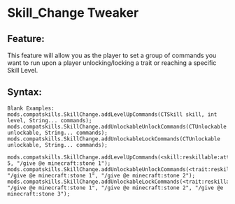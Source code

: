 # Skill_Change Tweaker

## Feature:
This feature will allow you as the player to set a group of commands you want to run upon a player unlocking/locking a trait or reaching a specific Skill Level.

## Syntax:
```
Blank Examples:
mods.compatskills.SkillChange.addLevelUpCommands(CTSkill skill, int level, String... commands);
mods.compatskills.SkillChange.addUnlockableUnlockCommands(CTUnlockable unlockable, String... commands);
mods.compatskills.SkillChange.addUnlockableLockCommands(CTUnlockable unlockable, String... commands);

mods.compatskills.SkillChange.addLevelUpCommands(<skill:reskillable:attack>, 5, "/give @e minecraft:stone 1");
mods.compatskills.SkillChange.addUnlockableUnlockCommands(<trait:reskillable:battle_spirit>, "/give @e minecraft:stone 1", "/give @e minecraft:stone 2");
mods.compatskills.SkillChange.addUnlockableLockCommands(<trait:reskillable:battle_spirit>, "/give @e minecraft:stone 1", "/give @e minecraft:stone 2", "/give @e minecraft:stone 3");
```